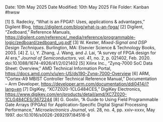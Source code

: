 Date: 10th May 2025
Date Modified: 10th May 2025
File Folder: Kanban
#hwsw 

[1] S. Radecky, “What is an FPGA?: Uses, applications & advantages,” Digilent Blog, https://digilent.com/blog/what-is-an-fpga/
[2] Digilent, “Zedboard,” Reference Manuals, https://digilent.com/reference/_media/reference/programmable-logic/zedboard/zedboard_ug.pdf
[3] W. Kester, _Mixed-Signal and DSP Design Techniques_. Burlington, MA: Elsevier Science & Technology Books, 2003.
[4] Z. Li, Y. Zhang, J. Wang, and J. Lai, “A survey of FPGA design for AI era,” _Journal of Semiconductors_, vol. 41, no. 2, p. 021402, Feb. 2020. doi:10.1088/1674-4926/41/2/021402
[5] Xilinx Inc., “Zynq-7000 SoC Data Sheet: Overview,” AMD Technical Information Portal, https://docs.amd.com/v/u/en-US/ds190-Zynq-7000-Overview
[6] ARM, “Cortex-A9 MBIST Controller Technical Reference Manual,” Documentation – Arm Developer, https://developer.arm.com/documentation/ddi0414/i?lang=en
[7] DigiKey, “XC7Z020-1CLG484CES,” DigiKey Electronics, https://www.digikey.com/en/products/detail/amd/XC7Z020-1CLG484CES/3672244
[8] G. Goslin, “A Guide to Using Field Programmable Gate Arrays (FPGAs) for Application-Specific Digital Signal Processing Performance,” _Microelectronics Journal_, vol. 28, no. 4, pp. xxiv–xxxv, May 1997. doi:10.1016/s0026-2692(97)84516-8
